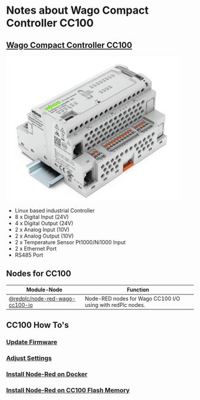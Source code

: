 # Notes about Wago Compact Controller CC100

## [Wago Compact Controller CC100](https://www.wago.com/global/plcs-%E2%80%93-controllers/compact-controller-100/p/751-9301)

![image info](images/cc100.png)

- Linux based industrial Controller
- 8 x Digital Input (24V)
- 4 x Digital Output (24V)
- 2 x Analog Input (10V)
- 2 x Analog Output (10V)
- 2 x Temperature Sensor Pt1000/Ni1000 Input
- 2 x Ethernet Port
- RS485 Port

## Nodes for CC100

|Module-Node|Function|
|---|---|
|[@redplc/node-red-wago-cc100-io](https://www.npmjs.com/package/@redplc/node-red-wago-cc100-io)|Node-RED nodes for Wago CC100 I/O using with redPlc nodes.|

## CC100 How To's
### [Update Firmware](UpdateFirmware.md)
### [Adjust Settings](AdjustSettings.md)
### [Install Node-Red on Docker](InstallNodeRedDocker.md)
### [Install Node-Red on CC100 Flash Memory](InstallNodeRed.md)

